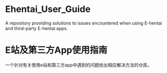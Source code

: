 # Ehentai_User_Guide
A repository providing solutions to issues encountered when using E-hentai and third-party E-hentai apps.
# E站及第三方App使用指南
一个针对有关使用e站和第三方app中遇到的问题给出相应解决方法的仓库。
